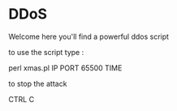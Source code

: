 # DDoS

Welcome here you'll find a powerful ddos script 

to use the script type :

perl xmas.pl IP PORT 65500 TIME

to stop the attack 

CTRL C
